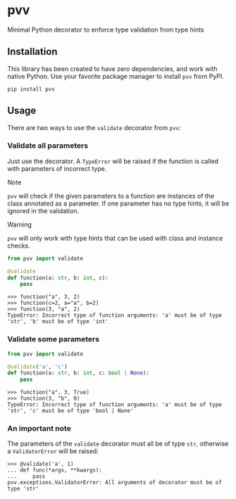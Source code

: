 # pvv

Minimal Python decorator to enforce type validation from type hints

## Installation

This library has been created to have zero dependencies, and work with native Python. Use your favorite package manager to install `pvv` from PyPI.

```
pip install pvv
```

## Usage

There are two ways to use the `validate` decorator from `pvv`:

### Validate all parameters

Just use the decorator. A `TypeError` will be raised if the function is called with parameters of incorrect type.

> [!NOTE]
> `pvv` will check if the given parameters to a function are instances of the class annotated as a parameter. If one parameter has no type hints, it will be ignored in the validation.

> [!WARNING]
> `pvv` will only work with type hints that can be used with class and instance checks.

```python
from pvv import validate

@validate
def function(a: str, b: int, c):
    pass
```

```
>>> function("a", 3, 2)
>>> function(c=2, a="a", b=2)
>>> function(3, "a", 2)
TypeError: Incorrect type of function arguments: 'a' must be of type 'str', 'b' must be of type 'int'
```

### Validate some parameters

```python
from pvv import validate

@validate('a', 'c')
def function(a: str, b: int, c: bool | None):
    pass
```

```
>>> function("a", 3, True)
>>> function(3, "b", 0)
TypeError: Incorrect type of function arguments: 'a' must be of type 'str', 'c' must be of type 'bool | None'
```

### An important note

The parameters of the `validate` decorator must all be of type `str`, otherwise a `ValidatorError` will be raised:

```
>>> @validate('a', 1)
... def func(*args, **kwargs):
...     pass
pvv.exceptions.ValidatorError: All arguments of decorator must be of type 'str'
```
